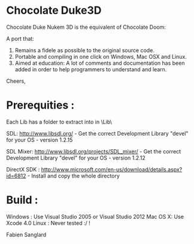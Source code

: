 ﻿Chocolate Duke3D
================

Chocolate Duke Nukem 3D is the equivalent of Chocolate Doom:

A port that:

1. Remains a fidele as possible to the original source code.
2. Portable and compiling in one click on Windows, Mac OSX and Linux.
3. Aimed at education: A lot of comments and documentation has been added in order to help programmers to understand and learn.

Cheers,

Prerequities :
=======

Each Lib has a folder to extract into in \Lib\

SDL: http://www.libsdl.org/ - Get the correct Development Library "devel" for your OS - version 1.2.15

SDL Mixer: http://www.libsdl.org/projects/SDL_mixer/ - Get the correct Development Library "devel" for your OS - version 1.2.12

DirectX SDK : http://www.microsoft.com/en-us/download/details.aspx?id=6812 - Install and copy the whole directory


Build :
=======

Windows : Use Visual Studio 2005 or Visual Studio 2012
Mac OS X: Use Xcode 4.0
Linux   : Never tested :/ !

Fabien Sanglard


